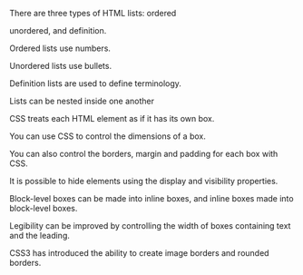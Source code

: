 There are three types of HTML lists: ordered

unordered, and definition.

 Ordered lists use numbers.

Unordered lists use bullets.

Definition lists are used to define terminology.

Lists can be nested inside one another

CSS treats each HTML element as if it has its own box.

You can use CSS to control the dimensions of a box.

You can also control the borders, margin and padding
for each box with CSS.

It is possible to hide elements using the display and
visibility properties.

Block-level boxes can be made into inline boxes, and
inline boxes made into block-level boxes.

Legibility can be improved by controlling the width of
boxes containing text and the leading.

CSS3 has introduced the ability to create image
borders and rounded borders.
